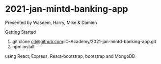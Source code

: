 # 2021-jan-mintd-banking-app
Presented by Waseem, Harry, Mike & Damien

Getting Started
1. git clone git@github.com:iO-Academy/2021-jan-mintd-banking-app.git
2. npm install

using React, Express, React-bootstrap, bootstrap and MongoDB
